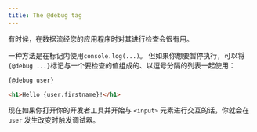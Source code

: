 ```yaml
---
title: The @debug tag
---
```


有时候，在数据流经您的应用程序时对其进行检查会很有用。

一种方法是在标记内使用`console.log(...)`。 但如果你想要暂停执行，可以将`{@debug ...}`标记与一个要检查的值组成的、以逗号分隔的列表一起使用：

```html
{@debug user}

<h1>Hello {user.firstname}!</h1>
```

现在如果你打开你的开发者工具并开始与 `<input>` 元素进行交互的话，你就会在 `user` 发生改变时触发调试器。